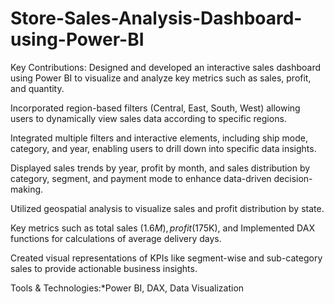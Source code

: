 # Store-Sales-Analysis-Dashboard-using-Power-BI

Key Contributions:
Designed and developed an interactive sales dashboard using Power BI to visualize and analyze key metrics such as sales, profit, and quantity.
 
Incorporated region-based filters (Central, East, South, West) allowing users to dynamically view sales data according to specific regions.

Integrated multiple filters and interactive elements, including ship mode, category, and year, enabling users to drill down into specific data insights.
 
Displayed sales trends by year, profit by month, and sales distribution by category, segment, and payment mode to enhance data-driven decision-making.
 
Utilized geospatial analysis to visualize sales and profit distribution by state.
 
 Key metrics such as total sales ($1.6M), profit ($175K), and  Implemented DAX functions for calculations of average delivery days.
 
Created visual representations of KPIs like segment-wise and sub-category sales to provide actionable business insights.

Tools & Technologies:*Power BI, DAX, Data Visualization
